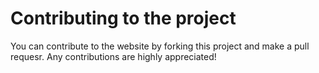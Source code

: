 # Contributing to the project
You can contribute to the website by forking this project and make a pull requesr. Any contributions are highly appreciated!